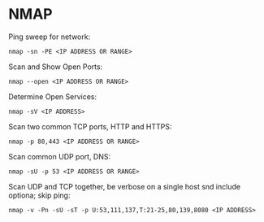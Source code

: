 # NMAP

Ping sweep for network:

`nmap -sn -PE <IP ADDRESS OR RANGE>`

Scan and Show Open Ports:

`nmap --open <IP ADDRESS OR RANGE>`

Determine Open Services:

`nmap -sV <IP ADDRESS>`

Scan two common TCP ports, HTTP and HTTPS:

`nmap -p 80,443 <IP ADDRESS OR RANGE>`

Scan common UDP port, DNS:

`nmap -sU -p 53 <IP ADDRESS OR RANGE>`

Scan UDP and TCP together, be verbose on a single host snd include optiona; skip ping:

`nmap -v -Pn -sU -sT -p U:53,111,137,T:21-25,80,139,8080 <IP ADDRESS>`
